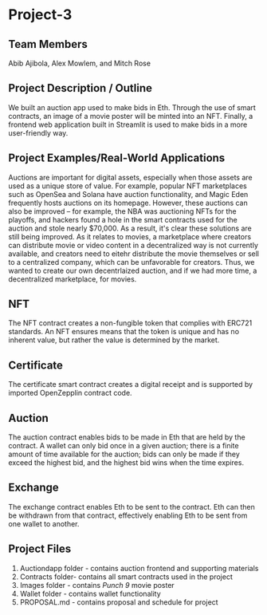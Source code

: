 # Project-3

## Team Members

Abib Ajibola, Alex Mowlem, and Mitch Rose

## Project Description / Outline

We built an auction app used to make bids in Eth. Through the use of smart contracts, an image of a movie poster will be minted into an NFT. Finally, a frontend web application built in Streamlit is used to make bids in a more user-friendly way.

## Project Examples/Real-World Applications
Auctions are important for digital assets, especially when those assets are used as a unique store of value. For example, popular NFT marketplaces such as OpenSea and Solana have auction functionality, and Magic Eden frequently hosts auctions on its homepage. However, these auctions can also be improved – for example, the NBA was auctioning NFTs for the playoffs, and hackers found a hole in the smart contracts used for the auction and stole nearly $70,000. As a result, it's clear these solutions are still being improved. As it relates to movies, a marketplace where creators can distribute movie or video content in a decentralized way is not currently available, and creators need to eitehr distribute the movie themselves or sell to a centralized company, which can be unfavorable for creators. Thus, we wanted to create our own decentrlaized auction, and if we had more time, a decentralized marketplace, for movies.

## NFT
The NFT contract creates a non-fungible token that complies with ERC721 standards. An NFT ensures means that the token is unique and has no inherent value, but rather the value is determined by the market.
 
## Certificate
The certificate smart contract creates a digital receipt and is supported by imported OpenZepplin contract code.

## Auction
The auction contract enables bids to be made in Eth that are held by the contract. A wallet can only bid once in a given auction; there is a finite amount of time available for the auction; bids can only be made if they exceed the highest bid, and the highest bid wins when the time expires.

## Exchange
The exchange contract enables Eth to be sent to the contract. Eth can then be withdrawn from that contract, effectively enabling Eth to be sent from one wallet to another.

## Project Files
1. Auctiondapp folder - contains auction frontend and supporting materials
1. Contracts folder- contains all smart contracts used in the project
1. Images folder - contains _Punch 9_ movie poster
1. Wallet folder - contains wallet functionality
1. PROPOSAL.md - contains proposal and schedule for project

